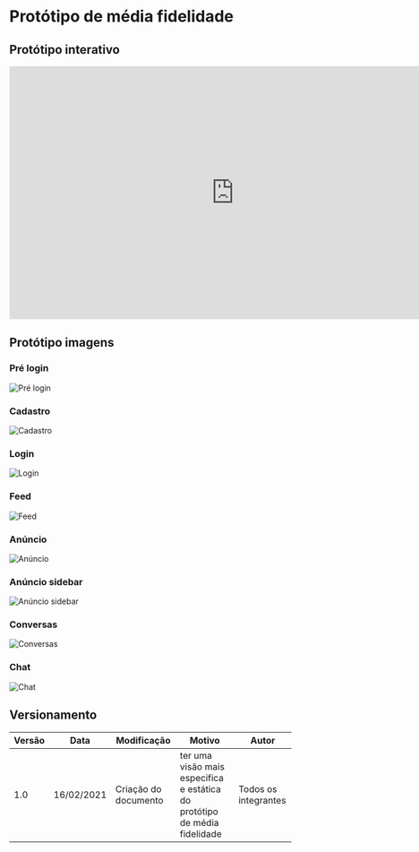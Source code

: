 # Protótipo de média fidelidade

## Protótipo interativo

<iframe style="border: 1px solid rgba(0, 0, 0, 0.1);" width="800" height="450" src="https://www.figma.com/embed?embed_host=share&url=https%3A%2F%2Fwww.figma.com%2Fproto%2FkB1mXdqJKSqapMchhTGEKd%2FProt%25C3%25B3tipo-de-M%25C3%25A9dia-gXchange%3Fscaling%3Dscale-down%26node-id%3D2%253A9" allowfullscreen></iframe>

## Protótipo imagens

### Pré login

![Pré login](../../../../assets/design_sprint/prototipo_media/pre_login.png)

### Cadastro

![Cadastro](../../../../assets/design_sprint/prototipo_media/cadastro.png)

### Login

![Login](../../../../assets/design_sprint/prototipo_media/login.png)

### Feed

![Feed](../../../../assets/design_sprint/prototipo_media/feed.png)

### Anúncio

![Anúncio](../../../../assets/design_sprint/prototipo_media/anuncio.png)

### Anúncio sidebar

![Anúncio sidebar](../../../../assets/design_sprint/prototipo_media/anuncio_sidebar.png)

### Conversas

![Conversas](../../../../assets/design_sprint/prototipo_media/conversas.png)

### Chat

![Chat](../../../../assets/design_sprint/prototipo_media/chat.png)

## Versionamento

| Versão | Data       | Modificação               | Motivo | Autor         |
| ------ | ---------- | ------------------------- | ------ | ------------- |
|  1.0   | 16/02/2021 | Criação do documento | ter uma visão mais especifica e estática do protótipo de média fidelidade | Todos os integrantes |
